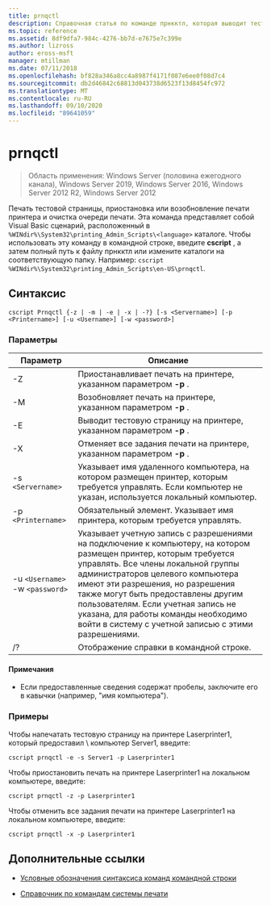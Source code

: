 ```yaml
---
title: prnqctl
description: Справочная статья по команде прнкктл, которая выводит тестовую страницу и приостанавливает или возобновляет работу принтера.
ms.topic: reference
ms.assetid: 8df9dfa7-984c-4276-bb7d-e7675e7c399e
ms.author: lizross
author: eross-msft
manager: mtillman
ms.date: 07/11/2018
ms.openlocfilehash: bf828a346a8cc4a8987f4171f087e6ee0f08d7c4
ms.sourcegitcommit: db2d46842c68813d043738d6523f13d8454fc972
ms.translationtype: MT
ms.contentlocale: ru-RU
ms.lasthandoff: 09/10/2020
ms.locfileid: "89641059"
---
```

# <a name="prnqctl"></a>prnqctl

> Область применения: Windows Server (половина ежегодного канала), Windows Server 2019, Windows Server 2016, Windows Server 2012 R2, Windows Server 2012

Печать тестовой страницы, приостановка или возобновление печати принтера и очистка очереди печати. Эта команда представляет собой Visual Basic сценарий, расположенный в `%WINdir%\System32\printing_Admin_Scripts\<language>` каталоге. Чтобы использовать эту команду в командной строке, введите **cscript** , а затем полный путь к файлу прнкктл или измените каталоги на соответствующую папку. Например: `cscript %WINdir%\System32\printing_Admin_Scripts\en-US\prnqctl`.

## <a name="syntax"></a>Синтаксис

```
cscript Prnqctl {-z | -m | -e | -x | -?} [-s <Servername>] [-p <Printername>] [-u <Username>] [-w <password>]
```

### <a name="parameters"></a>Параметры

| Параметр | Описание |
|--|--|
| -Z | Приостанавливает печать на принтере, указанном параметром **-p** . |
| -M | Возобновляет печать на принтере, указанном параметром **-p** . |
| -E | Выводит тестовую страницу на принтере, указанном параметром **-p** . |
| -X | Отменяет все задания печати на принтере, указанном параметром **-p** . |
| -s `<Servername>` | Указывает имя удаленного компьютера, на котором размещен принтер, которым требуется управлять. Если компьютер не указан, используется локальный компьютер. |
| -p `<Printername>` | Обязательный элемент. Указывает имя принтера, которым требуется управлять. |
| -u `<Username>` -w `<password>` | Указывает учетную запись с разрешениями на подключение к компьютеру, на котором размещен принтер, которым требуется управлять. Все члены локальной группы администраторов целевого компьютера имеют эти разрешения, но разрешения также могут быть предоставлены другим пользователям. Если учетная запись не указана, для работы команды необходимо войти в систему с учетной записью с этими разрешениями. |
| /? | Отображение справки в командной строке. |

#### <a name="remarks"></a>Примечания

- Если предоставленные сведения содержат пробелы, заключите его в кавычки (например, "имя компьютера").

### <a name="examples"></a>Примеры

Чтобы напечатать тестовую страницу на принтере Laserprinter1, который предоставил \\ компьютер Server1, введите:

```
cscript prnqctl -e -s Server1 -p Laserprinter1
```

Чтобы приостановить печать на принтере Laserprinter1 на локальном компьютере, введите:

```
cscript prnqctl -z -p Laserprinter1
```

Чтобы отменить все задания печати на принтере Laserprinter1 на локальном компьютере, введите:

```
cscript prnqctl -x -p Laserprinter1
```

## <a name="additional-references"></a>Дополнительные ссылки

- [Условные обозначения синтаксиса команд командной строки](command-line-syntax-key.md)

- [Справочник по командам системы печати](print-command-reference.md)
